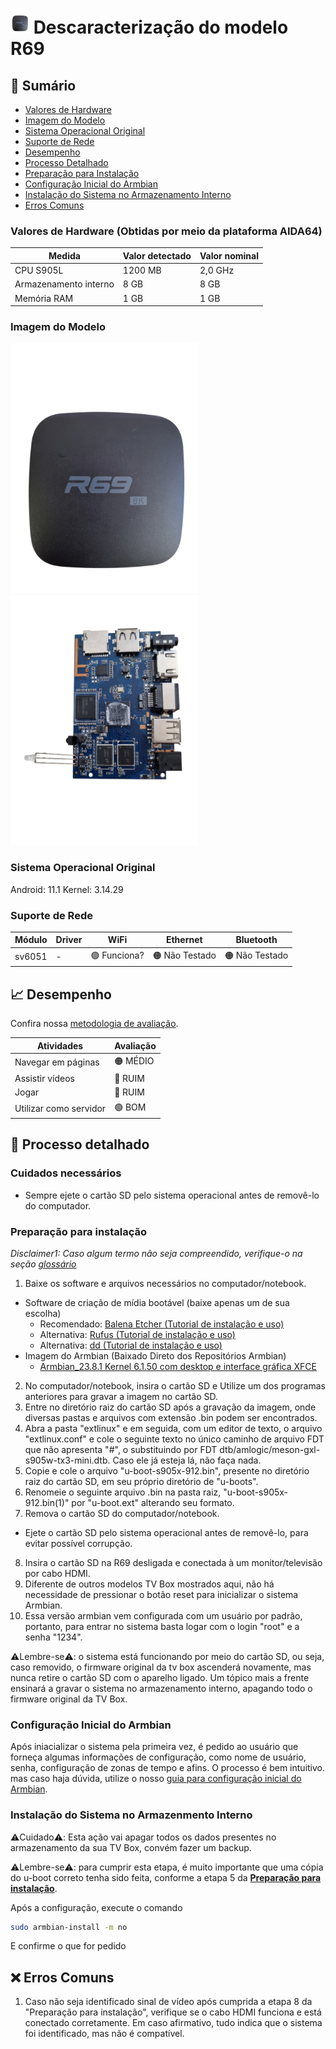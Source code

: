 # <img src="https://github.com/fellipetoffolo/super-projeto-tv-box/blob/Cortella/.assets/r69-box.png" alt="Imagem do case" width="30"/> Descaracterização do modelo R69

## 🔎 Sumário
- [Valores de Hardware](#valores-de-hardware) 
- [Imagem do Modelo](#imagem-do-modelo)
- [Sistema Operacional Original](#sistema-operacional-original)
- [Suporte de Rede](#suporte-de-rede)
- [Desempenho](#-desempenho)
- [Processo Detalhado](#-processo-detalhado)
- [Preparação para Instalação](#preparação-para-instalação)
- [Configuração Inicial do Armbian](#configuração-inicial-do-armbian)
- [Instalação do Sistema no Armazenamento Interno](#instalação-do-sistema-no-armazenmento-interno)
- [Erros Comuns](#-erros-comuns)


### Valores de Hardware (Obtidas por meio da plataforma AIDA64)


| Medida                   | Valor detectado | Valor nominal |
| ------------------------ | --------------  | ------------- |
| CPU S905L                |       1200 MB    |     2,0 GHz  |
| Armazenamento interno    |       8 GB       |      8 GB    |
| Memória RAM              |       1 GB       |      1 GB    |


### Imagem do Modelo

<img src="https://github.com/fellipetoffolo/super-projeto-tv-box/blob/Cortella/.assets/r69-box.png" alt="Imagem do case" width="300"/>
<img src="https://github.com/fellipetoffolo/super-projeto-tv-box/blob/Cortella/.assets/r69-placa.png" alt="Imagem do hardware" width="300"/>

### Sistema Operacional Original


Android: 11.1
Kernel: 3.14.29


### Suporte de Rede 

|Módulo          |Driver | WiFi        | Ethernet      | Bluetooth     | 
|----------------|-------|-------------|---------------|---------------|
|  sv6051        |-      |🟢 Funciona? |🟠 Não Testado|🟠 Não Testado |


## 📈 Desempenho

Confira nossa [metodologia de avaliação](material-de-apoio/glossario.md). <!-- Necessário criar arquivo de metodologia e linkar aqui -->

| Atividades                   | Avaliação     |
| ---------------------------- | --------------|
| Navegar em páginas           | 🟠 MÉDIO      |
| Assistir vídeos              | 🔴 RUIM       |
| Jogar                        | 🔴 RUIM       |
| Utilizar como servidor       | 🟢 BOM        |


## 📖 Processo detalhado

### Cuidados necessários

- Sempre ejete o cartão SD pelo sistema operacional antes de removê-lo do computador.

### Preparação para instalação

_Disclaimer1: Caso algum termo não seja compreendido, verifique-o na seção [glossário](material-de-apoio/glossario.md)_

1. Baixe os software e arquivos necessários no computador/notebook.
  - Software de criação de mídia bootável (baixe apenas um de sua escolha)
     - Recomendado: [Balena Etcher (Tutorial de instalação e uso)](https://etcher.balena.io/)
     - Alternativa: [Rufus (Tutorial de instalação e uso)](https://rufus.ie/pt_BR/)
     - Alternativa: [dd (Tutorial de instalação e uso)](https://medium.com/@emusyoka759/creating-a-bootable-usb-in-ubuntu-with-dd-9fb3debc0814)
  - Imagem do Armbian (Baixado Direto dos Repositórios Armbian)
     - [Armbian_23.8.1 Kernel 6.1.50 com desktop e interface gráfica XFCE](https://unioestebr-my.sharepoint.com/:u:/g/personal/renan_silva15_unioeste_br/EaMfoWEEQWFGht_rpmmdIwsBmxEnIoooOVDvoRENLUruSQ?e=3G2EVQ) 
2. No computador/notebook, insira o cartão SD e Utilize um dos programas anteriores para gravar a imagem no cartão SD.
3. Entre no diretório raiz do cartão SD após a gravação da imagem, onde diversas pastas e arquivos com extensão .bin podem ser encontrados.
4. Abra a pasta "extlinux" e em seguida, com um editor de texto, o arquivo "extlinux.conf" e cole o seguinte texto no único caminho de arquivo FDT que não apresenta "#", o substituindo por FDT dtb/amlogic/meson-gxl-s905w-tx3-mini.dtb. Caso ele já esteja lá, não faça nada.
5. Copie e cole o arquivo "u-boot-s905x-912.bin", presente no diretório raiz do cartão SD, em seu próprio diretório de "u-boots".
6. Renomeie o seguinte arquivo .bin na pasta raiz, "u-boot-s905x-912.bin(1)" por "u-boot.ext" alterando seu formato.
7. Remova o cartão SD do computador/notebook.
  - Ejete o cartão SD pelo sistema operacional antes de removê-lo, para evitar possível corrupção. 
8. Insira o cartão SD na R69 desligada e conectada à um monitor/televisão por cabo HDMI.
9. Diferente de outros modelos TV Box mostrados aqui, não há necessidade de pressionar o botão reset para inicializar o sistema Armbian.
10. Essa versão armbian vem configurada com um usuário por padrão, portanto, para entrar no sistema basta logar com o login "root" e a senha "1234".

⚠️Lembre-se⚠️: o sistema está funcionando por meio do cartão SD, ou seja, caso removido, o firmware original da tv box ascenderá novamente, mas nunca retire o cartão SD com o aparelho ligado. Um tópico mais a frente ensinará a gravar o sistema no armazenamento interno, apagando todo o firmware original da TV Box.

### Configuração Inicial do Armbian

Após iniacializar o sistema pela primeira vez, é pedido ao usuário que forneça algumas informações de configuração, como nome de usuário, senha, configuração de zonas de tempo e afins. O processo é bem intuitivo. mas caso haja dúvida, utilize o nosso [guia para configuração inicial do Armbian](#).

### Instalação do Sistema no Armazenmento Interno 

⚠️Cuidado⚠️: Esta ação vai apagar todos os dados presentes no armazenamento da sua TV Box, convém fazer um backup.

⚠️Lembre-se⚠️: para cumprir esta etapa, é muito importante que uma cópia do u-boot correto tenha sido feita, conforme a etapa 5 da [**Preparação para instalação**](#preparação-para-instalação).

Após a configuração, execute o comando 


```bash
sudo armbian-install -m no
```

E confirme o que for pedido



## ❌ Erros Comuns

1. Caso não seja identificado sinal de vídeo após cumprida a etapa 8 da "Preparação para instalação", verifique se o cabo HDMI funciona e está conectado corretamente. Em caso afirmativo, tudo indica que o sistema foi identificado, mas não é compatível.




